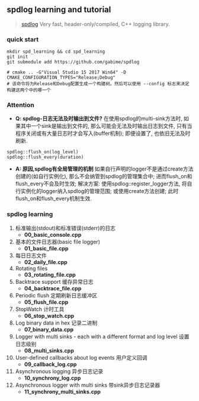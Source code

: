 ## spdlog learning and tutorial

> [spdlog](https://github.com/gabime/spdlog) Very fast, header-only/compiled, C++ logging library.

### quick start

```shell
mkdir spd_learning && cd spd_learning
git init
git submodule add https://github.com/gabime/spdlog

# cmake .. -G"Visual Studio 15 2017 Win64" -D CMAKE_CONFIGURATION_TYPES="Release;Debug"
# 该命令将为Release和Debug配置生成一个构建树。然后可以使用 --config 标志来决定构建这两个中的哪一个

```

### Attention

- **Q: spdlog-日志无法及时输出到文件?**
在使用spdlog的multi-sink方法时, 如果其中一个sink是输出到文件的, 那么可能会无法及时输出日志到文件, 只有当程序关闭或有大量日志时才会写入(buffer机制); 即便设置了, 也依旧无法及时刷新.

```
spdlog::flush_on(log_level)
spdlog::flush_every(duration)
```

- **A: 原因,spdlog有全局管理的机制**
如果自行声明的logger不是通过create方法创建的(如自行实例化), 那么不会纳管到spdlog的管理集合中; 进而flush_on和flush_every不会及时生效; 解决方案: 使用spdlog::register_logger方法, 将自行实例化的logger纳入spdlog的管理范围; 或使用create方法创建; 此时flush_on和flush_every机制生效.

### spdlog learning

1. 标准输出(stdout)和标准错误(stderr)的日志
    - **00_basic_console.cpp**
2. 基本的文件日志器(basic file logger)
    - **01_basic_file.cpp**
3. 每日日志文件
    - **02_daily_file.cpp**
4. Rotating files
    - **03_rotating_file.cpp**
5. Backtrace support 缓存异常日志
    - **04_backtrace_file.cpp**
6. Periodic flush 定期刷新日志缓冲区
    - **05_flush_file.cpp**
7. StopWatch 计时工具
    - **06_stop_watch.cpp**
8. Log binary data in hex 记录二进制
    - **07_binary_data.cpp**
9. Logger with multi sinks - each with a different format and log level 设置日志级别
    - **08_multi_sinks.cpp**
10. User-defined callbacks about log events 用户定义回调
    - **09_callback_log.cpp**
11. Asynchronous logging 异步日志记录
    - **10_synchrony_log.cpp**
12. Asynchronous logger with multi sinks  带sink异步日志记录器
    - **11_synchrony_multi_sinks.cpp**
